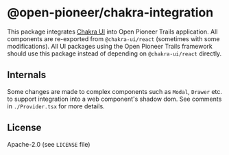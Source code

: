 # @open-pioneer/chakra-integration

This package integrates [Chakra UI](https://chakra-ui.com/) into Open Pioneer Trails application.
All components are re-exported from `@chakra-ui/react` (sometimes with some modifications).
All UI packages using the Open Pioneer Trails framework should use this package instead of depending on `@chakra-ui/react` directly.

## Internals

Some changes are made to complex components such as `Modal`, `Drawer` etc. to support integration
into a web component's shadow dom.
See comments in `./Provider.tsx` for more details.

## License

Apache-2.0 (see `LICENSE` file)
